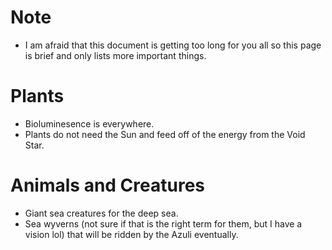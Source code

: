 # Note
- I am afraid that this document is getting too long for you all so this page is brief and only lists more important things.

# Plants
- Bioluminesence is everywhere.
- Plants do not need the Sun and feed off of the energy from the Void Star.

# Animals and Creatures
- Giant sea creatures for the deep sea.
- Sea wyverns (not sure if that is the right term for them, but I have a vision lol) that will be ridden by the Azuli eventually.



